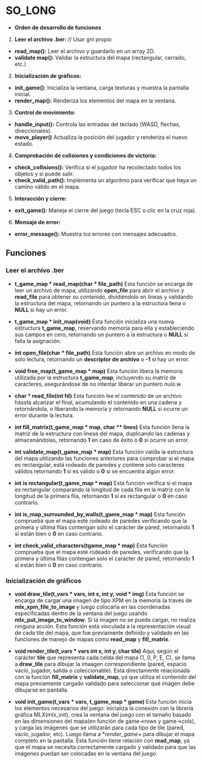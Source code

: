 # SO_LONG

* **Orden de desarrollo de funciones**

1. **Leer el archivo .ber:** // Usar gnl propio
* **read_map():** Leer el archivo y guardarlo en un array 2D.
*  **validate map():** Validar la estructura del mapa (rectangular, cerrado, etc.)

2. **Inicialización de gráficos:**
* **init_game():** Inicializa la ventana, carga texturas y muestra la pantalla inicial.
* **render_map():** Renderiza los elementos del mapa en la ventana.

3. **Control de movimiento:**
* **handle_input():** Controla las entradas del teclado (WASD, flechas, direccionales).
* **move_player()** Actualiza la posición del jugador y renderiza el nuevo estado.

4. **Comprobación de colisiones y condiciones de victoria:**
* **check_collisions():** Verifica si el jugadoir ha recolectado todos los objetos y si puede salir.
* **check_valid_path():** Implementa un algoritmo para verificar que haya un camino válido en el mapa.

5. **Interacción y cierre:**
* **exit_game():** Maneja el cierre del juego (tecla ESC o clic en la cruz roja).

6. **Mensaje de error:**
* **error_message():** Muestra los errores con mensajes adecuados.

## Funciones

### Leer el archivo .ber

* **t_game_map * read_map(char * file_path)** Esta función se encarga de leer un archivo de mapa, utilizando **open_file** para abrir el archivo y **read_file** para obtener su contenido, dividiéndolo en líneas y validando la estructura del mapa, retornando un puntero a la estructura llena o **NULL** si hay un error.

* **t_game_map * init_map(void)** Esta función inicializa una nueva estructura **t_game_map**, reservando memoria para ella y estableciendo sus campos en cero, retornando un puntero a la estructura o **NULL** si falla la asignación.
  
* **int open_file(char * file_path)** Esta función abre un archivo en modo de solo lectura, retornando un **descriptor de archivo** o **-1** si hay un error.

* **void free_map(t_game_map * map)** Esta función libera la memoria utilizada por la estructura **t_game_map**, incluyendo su matriz de caracteres, asegurándose de no intentar liberar un puntero nulo.w

* **char * read_file(int fd)** Esta función lee el contenido de un archivo hassta alcanzar el final, acumulando el contenido en una cadena y retornándola, o liberando la memoria y retornando **NULL** si ocurre un error durante la lectura.

* **int fill_matrix(t_game_map * map, char ** lines)** Esta función llena la matriz de la estructura con líneas del mapa, duplicando las cadenas y almacenándolas, retornando **1** en caso de éxito o **0** si ocurre un error.

* **int validate_map(t_game_map * map)** Esta función valida la estructura del mapa utilizando las funciones anteriores para comprobar si el mapa es rectangular, está rodeado de paredes y contiene solo caracteres válidos retornando **1** si es válido o **0** si se encuentra algún error.

* **int is rectangular(t_game_map * map)** Esta función verifica si el mapa es rectangular comparando la longitud de cada fila en la matriz con la longitud de la primera fila, retornando **1** si es rectangular o **0** en caso contrario.

* **int is_map_surrounded_by_walls(t_game_map * map)** Esta función comprueba que el mapa esté rodeado de paredes verificando que la primera y última filas contengan sólo el carácter de pared, retornando **1** si están bien o **0** en caso contrario.
  
* **int check_valid_characters(tgame_map * map)** Esta función comprueba que el mapa esté rodeado de paredes, verificando que la primera y última filas contengan solo el carácter de pared, retornando **1** si están bien o **0** en caso contrario.

### Inicialización de gráficos

* **void draw_tile(t_vars * vars, int x, int y, void * img)** Esta función se encarga de cargar una imagen de tipo XPM en la memoria (a través de **mlx_xpm_file_to_image** y luego colocarla en las coordenadas especificadas dentro de la ventana del juego usando **mlx_put_image_to_window**. Si la imagen no se puede cargar, no realiza ninguna acción. Esta función está vinculada a la representación visual de cada tile del mapa, que fue previamente definido y validado en las funciones de manejo de mapas como **read_map** y **fill_matrix**.
  
* **void render_tile(t_vars * vars int x, int y, char tile)** Aquí, según el carácter **tile** que representa cada celda del mapa (1, 0, P, E, C), se llama a **draw_tile** para dibujar la imaagen correspondiente (pared, espacio vacío, jugador, salida o coleccionable). Está directamente relacionada con la función **fill_matrix** y **validate_map**, ya que utiliza el contenido del mapa previamente cargado  validado para seleccionar qué imagen debe dibujarse en pantalla.

* **void init_game(t_vars * vars, t_game_map * game)** Esta función inicia los elementos necesarios del juego: inicializa la conexión con la librería gráfica MLX(mlx_init), crea la ventana del juego con el tamaño basado en las dimensiones del mapa(en función de game->rows y game->cols), y carga las imágenes que se utilizarán para cada tipo de tile (pared, vacío, jugador, etc). Luego llama a **render_game+* para dibujar el mapa completo en la pantalla. Esta función tiene relación con **read_map**, ya que el mapa se necesita correctamente cargado y validado para que las imágenes puedan ser colocadas en la ventana del juego.
